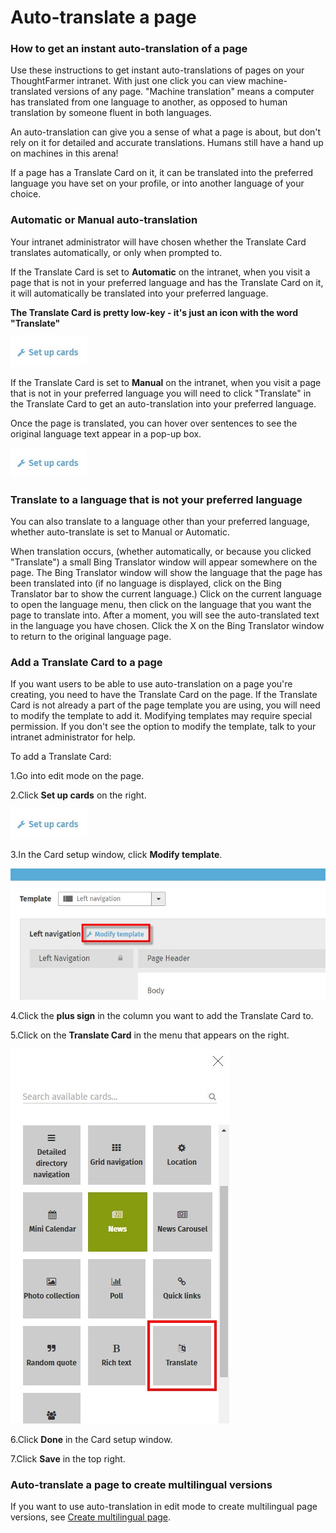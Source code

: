 # Auto-translate a page

### How to get an instant auto-translation of a page

Use these instructions to get instant auto-translations of pages on your ThoughtFarmer intranet. With just one click you can view machine-translated versions of any page. "Machine translation" means a computer has translated from one language to another, as opposed to human translation by someone fluent in both languages.  
  
An auto-translation can give you a sense of what a page is about, but don't rely on it for detailed and accurate translations. Humans still have a hand up on machines in this arena!  
  
If a page has a Translate Card on it, it can be translated into the preferred language you have set on your profile, or into another language of your choice.

### Automatic or Manual auto-translation

Your intranet administrator will have chosen whether the Translate Card translates automatically, or only when prompted to.  
  
If the Translate Card is set to **Automatic** on the intranet, when you visit a page that is not in your preferred language and has the Translate Card on it, it will automatically be translated into your preferred language.  
  
**The Translate Card is pretty low-key - it's just an icon with the word "Translate"**

![](../../.gitbook/assets/1%20%2810%29.jpg)

If the Translate Card is set to **Manual** on the intranet, when you visit a page that is not in your preferred language you will need to click "Translate" in the Translate Card to get an auto-translation into your preferred language.  
  
Once the page is translated, you can hover over sentences to see the original language text appear in a pop-up box.

![](../../.gitbook/assets/1%20%2855%29.jpg)



### Translate to a language that is not your preferred language

You can also translate to a language other than your preferred language, whether auto-translate is set to Manual or Automatic.  
  
When translation occurs, \(whether automatically, or because you clicked "Translate"\) a small Bing Translator window will appear somewhere on the page. The Bing Translator window will show the language that the page has been translated into \(if no language is displayed, click on the Bing Translator bar to show the current language.\) Click on the current language to open the language menu, then click on the language that you want the page to translate into. After a moment, you will see the auto-translated text in the language you have chosen. Click the X on the Bing Translator window to return to the original language page.

### Add a Translate Card to a page

If you want users to be able to use auto-translation on a page you're creating, you need to have the Translate Card on the page. If the Translate Card is not already a part of the page template you are using, you will need to modify the template to add it. Modifying templates may require special permission. If you don't see the option to modify the template, talk to your intranet administrator for help.  
  
To add a Translate Card:

1.Go into edit mode on the page.

2.Click **Set up cards** on the right.

![](../../.gitbook/assets/1%20%28109%29.jpg)

3.In the Card setup window, click **Modify template**.

![](../../.gitbook/assets/2%20%2872%29.jpg)

4.Click the **plus sign** in the column you want to add the Translate Card to.

5.Click on the **Translate Card** in the menu that appears on the right.

![](../../.gitbook/assets/3%20%2862%29.jpg)



6.Click **Done** in the Card setup window.

7.Click **Save** in the top right.

### Auto-translate a page to create multilingual versions

If you want to use auto-translation in edit mode to create multilingual page versions, see [Create multilingual page](create-multilingual-page.md).

  


